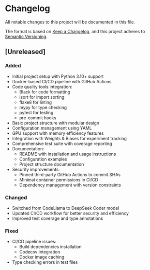 # Changelog

All notable changes to this project will be documented in this file.

The format is based on [Keep a Changelog](https://keepachangelog.com/en/1.0.0/),
and this project adheres to [Semantic Versioning](https://semver.org/spec/v2.0.0.html).

## [Unreleased]

### Added
- Initial project setup with Python 3.10+ support
- Docker-based CI/CD pipeline with GitHub Actions
- Code quality tools integration:
  - Black for code formatting
  - isort for import sorting
  - flake8 for linting
  - mypy for type checking
  - pytest for testing
  - pre-commit hooks
- Basic project structure with modular design
- Configuration management using YAML
- GPU support with memory efficiency features
- Integration with Weights & Biases for experiment tracking
- Comprehensive test suite with coverage reporting
- Documentation:
  - README with installation and usage instructions
  - Configuration examples
  - Project structure documentation
- Security improvements:
  - Pinned third-party GitHub Actions to commit SHAs
  - Minimal container permissions in CI/CD
  - Dependency management with version constraints

### Changed
- Switched from CodeLlama to DeepSeek Coder model
- Updated CI/CD workflow for better security and efficiency
- Improved test coverage and type annotations

### Fixed
- CI/CD pipeline issues:
  - Build dependencies installation
  - Codecov integration
  - Docker image caching
- Type checking errors in test files
